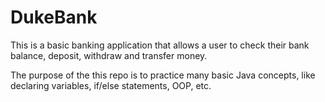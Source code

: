 # DukeBank

<p>This is a basic banking application that allows a user to check their bank balance, deposit, withdraw and transfer money. </p>
<p>The purpose of the this repo is to practice many basic Java concepts, like declaring variables, if/else statements, OOP, etc.</p>
